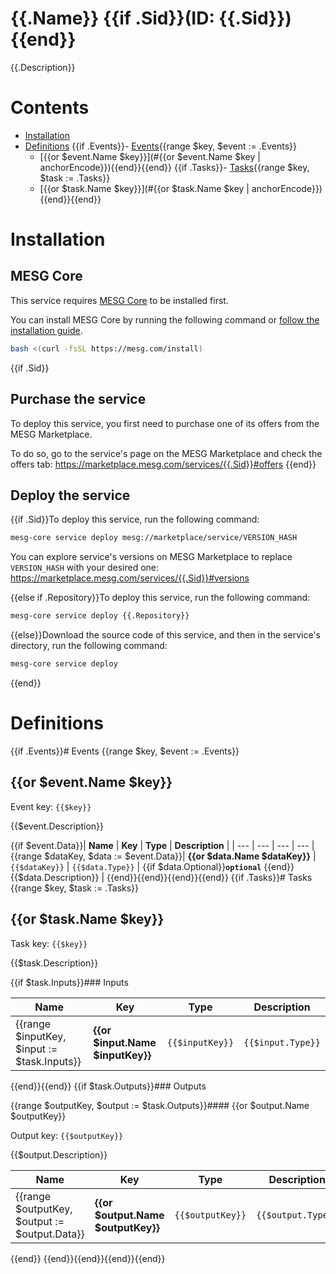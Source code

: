 # {{.Name}} {{if .Sid}}(ID: {{.Sid}}){{end}}

{{.Description}}

# Contents

- [Installation](#Installation)
- [Definitions](#Definitions)
  {{if .Events}}- [Events](#Events){{range $key, $event := .Events}}
    - [{{or $event.Name $key}}](#{{or $event.Name $key | anchorEncode}}){{end}}{{end}}
  {{if .Tasks}}- [Tasks](#Tasks){{range $key, $task := .Tasks}}
    - [{{or $task.Name $key}}](#{{or $task.Name $key | anchorEncode}}){{end}}{{end}}

# Installation

## MESG Core

This service requires [MESG Core](https://github.com/mesg-foundation/core) to be installed first.

You can install MESG Core by running the following command or [follow the installation guide](https://docs.mesg.com/guide/start-here/installation.html).

```bash
bash <(curl -fsSL https://mesg.com/install)
```

{{if .Sid}}
## Purchase the service

To deploy this service, you first need to purchase one of its offers from the MESG Marketplace.

To do so, go to the service's page on the MESG Marketplace and check the offers tab: https://marketplace.mesg.com/services/{{.Sid}}#offers
{{end}}

## Deploy the service

{{if .Sid}}To deploy this service, run the following command:
```bash
mesg-core service deploy mesg://marketplace/service/VERSION_HASH
```
You can explore service's versions on MESG Marketplace to replace `VERSION_HASH` with your desired one:
https://marketplace.mesg.com/services/{{.Sid}}#versions

{{else if .Repository}}To deploy this service, run the following command:
```bash
mesg-core service deploy {{.Repository}}
```
{{else}}Download the source code of this service, and then in the service's directory, run the following command:
```bash
mesg-core service deploy
```
{{end}}

# Definitions

{{if .Events}}# Events
{{range $key, $event := .Events}}
## {{or $event.Name $key}}

Event key: `{{$key}}`

{{$event.Description}}

{{if $event.Data}}| **Name** | **Key** | **Type** | **Description** |
| --- | --- | --- | --- |
{{range $dataKey, $data := $event.Data}}| **{{or $data.Name $dataKey}}** | `{{$dataKey}}` | `{{$data.Type}}` | {{if $data.Optional}}**`optional`** {{end}}{{$data.Description}} |
{{end}}{{end}}{{end}}{{end}}
{{if .Tasks}}# Tasks
{{range $key, $task := .Tasks}}
## {{or $task.Name $key}}

Task key: `{{$key}}`

{{$task.Description}}

{{if $task.Inputs}}### Inputs

| **Name** | **Key** | **Type** | **Description** |
| --- | --- | --- | --- |
{{range $inputKey, $input := $task.Inputs}}| **{{or $input.Name $inputKey}}** | `{{$inputKey}}` | `{{$input.Type}}` | {{if $input.Optional}}**`optional`** {{end}}{{$input.Description}} |
{{end}}{{end}}
{{if $task.Outputs}}### Outputs

{{range $outputKey, $output := $task.Outputs}}#### {{or $output.Name $outputKey}}

Output key: `{{$outputKey}}`

{{$output.Description}}

| **Name** | **Key** | **Type** | **Description** |
| --- | --- | --- | --- |
{{range $outputKey, $output := $output.Data}}| **{{or $output.Name $outputKey}}** | `{{$outputKey}}` | `{{$output.Type}}` | {{if $output.Optional}}**`optional`** {{end}}{{$output.Description}} |
{{end}}
{{end}}{{end}}{{end}}{{end}}
